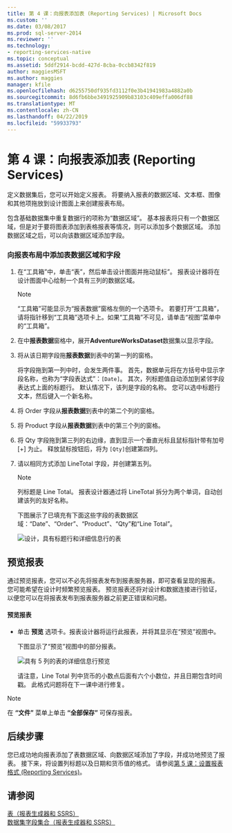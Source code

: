 ```yaml
---
title: 第 4 课：向报表添加表 (Reporting Services) | Microsoft Docs
ms.custom: ''
ms.date: 03/08/2017
ms.prod: sql-server-2014
ms.reviewer: ''
ms.technology:
- reporting-services-native
ms.topic: conceptual
ms.assetid: 5ddf2914-bcdd-427d-8cba-0ccb8342f819
author: maggiesMSFT
ms.author: maggies
manager: kfile
ms.openlocfilehash: d6255750df935fd3112f0e3b41941983a4882a0b
ms.sourcegitcommit: 8d6fb6bbe3491925909b83103c409effa006df88
ms.translationtype: MT
ms.contentlocale: zh-CN
ms.lasthandoff: 04/22/2019
ms.locfileid: "59933793"
---
```

# <a name="lesson-4-adding-a-table-to-the-report-reporting-services"></a>第 4 课：向报表添加表 (Reporting Services)
  定义数据集后，您可以开始定义报表。 将要纳入报表的数据区域、文本框、图像和其他项拖放到设计图面上来创建报表布局。  
  
 包含基础数据集中重复数据行的项称为“数据区域”。 基本报表将只有一个数据区域，但是对于要将图表添加到表格报表等情况，则可以添加多个数据区域。 添加数据区域之后，可以向该数据区域添加字段。  
  
### <a name="to-add-a-table-data-region-and-fields-to-a-report-layout"></a>向报表布局中添加表数据区域和字段  
  
1.  在“工具箱”中，单击“表”，然后单击设计图面并拖动鼠标”。 报表设计器将在设计图面中心绘制一个具有三列的数据区域。  
  
    > [!NOTE]  
    >  “工具箱”可能显示为“报表数据”窗格左侧的一个选项卡。 若要打开“工具箱”，请将指针移到“工具箱”选项卡上。如果“工具箱”不可见，请单击“视图”菜单中的“工具箱”。  
  
2.  在中**报表数据**窗格中，展开**AdventureWorksDataset**数据集以显示字段。  
  
3.  将从该日期字段拖**报表数据**到表中的第一列的窗格。  
  
     将字段拖到第一列中时，会发生两件事。 首先，数据单元将在方括号中显示字段名称，也称为“字段表达式”：`[Date]`。 其次，列标题值自动添加到紧邻字段表达式上面的标题行。 默认情况下，该列是字段的名称。 您可以选中标题行文本，然后键入一个新名称。  
  
4.  将 Order 字段从**报表数据**到表中的第二个列的窗格。  
  
5.  将 Product 字段从**报表数据**到表中的第三个列的窗格。  
  
6.  将 Qty 字段拖到第三列的右边缘，直到显示一个垂直光标且鼠标指针带有加号 [+] 为止。 释放鼠标按钮后，将为 `[Qty]`创建第四列。  
  
7.  请以相同方式添加 LineTotal 字段，并创建第五列。  
  
    > [!NOTE]  
    >  列标题是 Line Total。 报表设计器通过将 LineTotal 拆分为两个单词，自动创建该列的友好名称。  
  
     下图展示了已填充有下面这些字段的表数据区域：“Date”、“Order”、“Product”、“Qty”和“Line Total”。  
  
     ![设计，具有标题行和详细信息行的表](../../2014/tutorials/media/rs-basictabledetailsdesign.gif "Design，Table with 标头行和详细信息行")  
  
## <a name="preview-your-report"></a>预览报表  
 通过预览报表，您可以不必先将报表发布到报表服务器，即可查看呈现的报表。 您可能希望在设计时频繁预览报表。 预览报表还将对设计和数据连接进行验证，以便您可以在将报表发布到报表服务器之前更正错误和问题。  
  
#### <a name="to-preview-a-report"></a>预览报表  
  
-   单击 **预览** 选项卡。报表设计器将运行此报表，并将其显示在“预览”视图中。  
  
     下图显示了“预览”视图中的部分报表。  
  
     ![具有 5 列的表的详细信息行预览](../../2014/tutorials/media/rs-basictabledetailspreview.gif "Preview, Detail rows of table with 5 columns")  
  
     请注意，Line Total 列中货币的小数点后面有六个小数位，并且日期包含时间戳。 此格式问题将在下一课中进行修复。  
  
> [!NOTE]  
>  在 **“文件”** 菜单上单击 **“全部保存”** 可保存报表。  
  
## <a name="next-steps"></a>后续步骤  
 您已成功地向报表添加了表数据区域、向数据区域添加了字段，并成功地预览了报表。 接下来，将设置列标题以及日期和货币值的格式。 请参阅[第 5 课：设置报表格式 &#40;Reporting Services&#41;](../reporting-services/lesson-5-formatting-a-report-reporting-services.md)。  
  
## <a name="see-also"></a>请参阅  
 [表（报表生成器和 SSRS）](report-design/tables-report-builder-and-ssrs.md)   
 [数据集字段集合（报表生成器和 SSRS）](report-data/dataset-fields-collection-report-builder-and-ssrs.md)  
  
  
